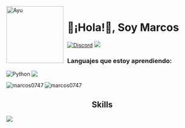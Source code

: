 <img width="150" height="150" align="left" style="float: left; margin: 0 10px 0 0;" alt="Ayu" src="https://avatars.githubusercontent.com/u/98708762?v=4">

# 👋¡Hola!👋, Soy Marcos

<div>
  <a href="https://github.com/marcos0747"><img src="https://img.shields.io/badge/-Github-000000?style=for-the-badge&label-color=000000&logo=Github&logoColor=white&link=https://github.com/marcos0747" alt="Discord" /></a>
  <a href="https://discord.com/users/1030789185818333264"><img src="https://img.shields.io/badge/-Discord-000000?style=for-the-badge&label-color=000000&logo=discord&logoColor=white&link=https://discord.com/users/1030789185818333264" /></a>
</div>



<h3 align="left">Languajes que estoy aprendiendo:</h3>


<img src="https://img.shields.io/badge/Node-000?style=for-the-badge&logo=node.js&logoColor=green" /> <img align="left" alt="Python" src="https://img.shields.io/badge/python-3670A0?style=for-the-badge&logo=python&logoColor=ffdd54"/>



<p><img align="left" src="https://github-readme-stats.vercel.app/api/top-langs?username=marcos0747&theme=vue-dark&show_icons=true&locale=en&layout=compact" alt="marcos0747" /></p>


<div align="auto" style="display: inline-center;">
  <p><img src="https://github-readme-stats.vercel.app/api/top-langs?username=marcos0747&show_icons=true&theme=radical" alt="marcos0747" /></p>
  <h2 align="center">Skills</h2>
    <img src="https://skillicons.dev/icons?i=js,md,mongodb,nodejs,vscode" />
</div>
